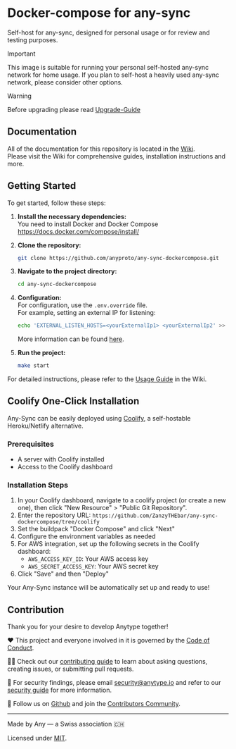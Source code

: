 # Docker-compose for any-sync

Self-host for any-sync, designed for personal usage or for review and testing purposes.

> [!IMPORTANT]
> This image is suitable for running your personal self-hosted any-sync network for home usage.
> If you plan to self-host a heavily used any-sync network, please consider other options.

> [!WARNING]
> Before upgrading please read [Upgrade-Guide](../../wiki/Upgrade-Guide)

## Documentation

All of the documentation for this repository is located in the [Wiki](../../wiki).  
Please visit the Wiki for comprehensive guides, installation instructions and more.

## Getting Started

To get started, follow these steps:

1. **Install the necessary dependencies:**  
    You need to install Docker and Docker Compose <https://docs.docker.com/compose/install/>
2. **Clone the repository:**

    ```bash
    git clone https://github.com/anyproto/any-sync-dockercompose.git
    ```

3. **Navigate to the project directory:**

    ```bash
    cd any-sync-dockercompose
    ```

4. **Configuration:**  
    For configuration, use the `.env.override` file.  
    For example, setting an external IP for listening:

    ```bash
    echo 'EXTERNAL_LISTEN_HOSTS=<yourExternalIp1> <yourExternalIp2' >> .env.override
    ```

    More information can be found [here](../../wiki/Configuration).
5. **Run the project:**

    ```bash
    make start
    ```

For detailed instructions, please refer to the [Usage Guide](../../wiki/Usage) in the Wiki.

## Coolify One-Click Installation

Any-Sync can be easily deployed using [Coolify](https://coolify.io/), a self-hostable Heroku/Netlify alternative.

### Prerequisites

- A server with Coolify installed
- Access to the Coolify dashboard

### Installation Steps

1. In your Coolify dashboard, navigate to a coolify project (or create a new one), then click "New Resource" > "Public Git Repository".
2. Enter the repository URL: `https://github.com/ZanzyTHEbar/any-sync-dockercompose/tree/coolify`
3. Set the buildpack "Docker Compose" and click "Next"
4. Configure the environment variables as needed
5. For AWS integration, set up the following secrets in the Coolify dashboard:
   - `AWS_ACCESS_KEY_ID`: Your AWS access key
   - `AWS_SECRET_ACCESS_KEY`: Your AWS secret key
6. Click "Save" and then "Deploy"

Your Any-Sync instance will be automatically set up and ready to use!

## Contribution

Thank you for your desire to develop Anytype together!

❤️ This project and everyone involved in it is governed by the [Code of Conduct](https://github.com/anyproto/.github/blob/main/docs/CODE_OF_CONDUCT.md).

🧑‍💻 Check out our [contributing guide](https://github.com/anyproto/.github/blob/main/docs/CONTRIBUTING.md) to learn about asking questions, creating issues, or submitting pull requests.

🫢 For security findings, please email [security@anytype.io](mailto:security@anytype.io) and refer to our [security guide](https://github.com/anyproto/.github/blob/main/docs/SECURITY.md) for more information.

🤝 Follow us on [Github](https://github.com/anyproto) and join the [Contributors Community](https://github.com/orgs/anyproto/discussions).

---
Made by Any — a Swiss association 🇨🇭

Licensed under [MIT](./LICENSE.md).
